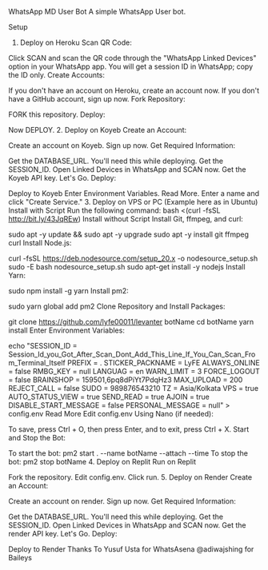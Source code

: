 WhatsApp MD User Bot
A simple WhatsApp User bot.

Setup
1. Deploy on Heroku
Scan QR Code:

Click SCAN and scan the QR code through the "WhatsApp Linked Devices" option in your WhatsApp app.
You will get a session ID in WhatsApp; copy the ID only.
Create Accounts:

If you don't have an account on Heroku, create an account now.
If you don't have a GitHub account, sign up now.
Fork Repository:

FORK this repository.
Deploy:

Now DEPLOY.
2. Deploy on Koyeb
Create an Account:

Create an account on Koyeb. Sign up now.
Get Required Information:

Get the DATABASE_URL. You'll need this while deploying.
Get the SESSION_ID. Open Linked Devices in WhatsApp and SCAN now.
Get the Koyeb API key. Let's Go.
Deploy:

Deploy to Koyeb
Enter Environment Variables. Read More.
Enter a name and click "Create Service."
3. Deploy on VPS or PC (Example here as in Ubuntu)
Install with Script
Run the following command:
bash <(curl -fsSL http://bit.ly/43JqREw)
Install without Script
Install Git, ffmpeg, and curl:

sudo apt -y update && sudo apt -y upgrade
sudo apt -y install git ffmpeg curl
Install Node.js:

curl -fsSL https://deb.nodesource.com/setup_20.x -o nodesource_setup.sh
sudo -E bash nodesource_setup.sh
sudo apt-get install -y nodejs
Install Yarn:

sudo npm install -g yarn
Install pm2:

sudo yarn global add pm2
Clone Repository and Install Packages:

git clone https://github.com/lyfe00011/levanter botName
cd botName
yarn install
Enter Environment Variables:

echo "SESSION_ID = Session_Id_you_Got_After_Scan_Dont_Add_This_Line_If_You_Can_Scan_From_Terminal_Itself
PREFIX = .
STICKER_PACKNAME = LyFE
ALWAYS_ONLINE = false
RMBG_KEY = null
LANGUAG = en
WARN_LIMIT = 3
FORCE_LOGOUT = false
BRAINSHOP = 159501,6pq8dPiYt7PdqHz3
MAX_UPLOAD = 200
REJECT_CALL = false
SUDO = 989876543210
TZ = Asia/Kolkata
VPS = true
AUTO_STATUS_VIEW = true
SEND_READ = true
AJOIN = true
DISABLE_START_MESSAGE = false
PERSONAL_MESSAGE = null" > config.env
Read More
Edit config.env Using Nano (if needed):

To save, press Ctrl + O, then press Enter, and to exit, press Ctrl + X.
Start and Stop the Bot:

To start the bot:
pm2 start . --name botName --attach --time
To stop the bot:
pm2 stop botName
4. Deploy on Replit
Run on Replit

Fork the repository.
Edit config.env.
Click run.
5. Deploy on Render
Create an Account:

Create an account on render. Sign up now.
Get Required Information:

Get the DATABASE_URL. You'll need this while deploying.
Get the SESSION_ID. Open Linked Devices in WhatsApp and SCAN now.
Get the render API key. Let's Go.
Deploy:

Deploy to Render
Thanks To
Yusuf Usta for WhatsAsena
@adiwajshing for Baileys
